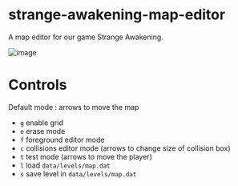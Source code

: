 # strange-awakening-map-editor
A map editor for our game Strange Awakening.

![image](https://github.com/motzmartin/strange-awakening-map-editor/assets/94078957/73eaef2c-0bf3-4725-b320-04c9181d55fe)

# Controls

Default mode : arrows to move the map

- `g` enable grid
- `e` erase mode
- `f` foreground editor mode
- `c` collisions editor mode (arrows to change size of collision box)
- `t` test mode (arrows to move the player)
- `l` load `data/levels/map.dat`
- `s` save level in `data/levels/map.dat`
